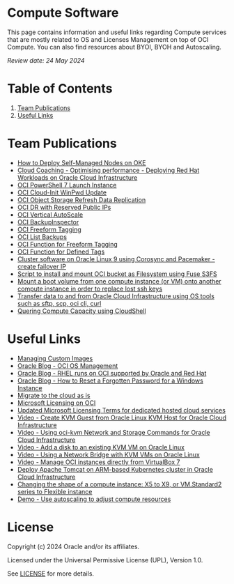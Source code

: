 # Compute Software

This page contains information and useful links regarding Compute services that are mostly related to OS and Licenses Management on top of OCI Compute. You can also find resources about BYOI, BYOH and Autoscaling.

<i>Review date: 24 May 2024</i>

# Table of Contents

1. [Team Publications](#team-publications)
2. [Useful Links](#useful-links)

# Team Publications

- [How to Deploy Self-Managed Nodes on OKE](https://www.youtube.com/watch?v=OroPnRN7arE)
- [Cloud Coaching - Optimising performance - Deploying Red Hat Workloads on Oracle Cloud Infrastructure](https://www.youtube.com/watch?v=_18PgW4NN40)
- [OCI PowerShell 7 Launch Instance](https://github.com/Olygo/OCI_Pwsh_Launch_Instance)
- [OCI Cloud-Init WinPwd Update](https://github.com/Olygo/CloudInit_WinPwd_Update)
- [OCI Object Storage Refresh Data Replication ](https://github.com/Olygo/OCI-OS_RefreshDataReplication)
- [OCI DR with Reserved Public IPs](https://github.com/Olygo/OCI_DR-Reserved_PIP)
- [OCI Vertical AutoScale](https://github.com/Olygo/OCI-AutoScale)
- [OCI BackupInspector](https://github.com/Olygo/OCI-BackupInspector)
- [OCI Freeform Tagging](https://github.com/Olygo/OCI-TagCompute)
- [OCI List Backups](https://github.com/Olygo/OCI-ShowBackups)
- [OCI Function for Freeform Tagging](https://github.com/Olygo/OCI-FN_TagCompute_FF)
- [OCI Function for Defined Tags](https://github.com/Olygo/OCI-FN_TagCompute_DT)
- [Cluster software on Oracle Linux 9 using Corosync and Pacemaker - create failover IP](https://github.com/mariusscholtz/Oracle-Cloud-Infrastructure-resources/blob/main/cluster/readme.md)
- [Script to install and mount OCI bucket as Filesystem using Fuse S3FS](https://github.com/Olygo/OCI_S3FS)
- [Mount a boot volume from one compute instance (or VM) onto another compute instance in order to replace lost ssh keys](https://gitlab.com/ms76152/system-administration)
- [Transfer data to and from Oracle Cloud Infrastructure using OS tools such as sftp, scp, oci cli, curl](https://github.com/mariusscholtz/Oracle-Cloud-Infrastructure-resources/blob/main/VM-shapes/data%20transfer%20to%20OCI%20v1.0.pdf)
- [Quering Compute Capacity using CloudShell](https://github.com/Olygo/OCI_ComputeCapacityReport)
  
# Useful Links

- [Managing Custom Images](https://docs.oracle.com/en-us/iaas/Content/Compute/Tasks/managingcustomimages.htm)
- [Oracle Blog - OCI OS Management](https://blogs.oracle.com/cloud-infrastructure/post/os-management-with-oracle-cloud-infrastructure)
- [Oracle Blog - RHEL runs on OCI supported by Oracle and Red Hat](https://blogs.oracle.com/cloud-infrastructure/post/red-hat-enterprise-linux-supported-oci)
- [Oracle Blog - How to Reset a Forgotten Password for a Windows Instance](https://blogs.oracle.com/cloud-infrastructure/post/tutorial-how-to-reset-a-forgotten-password-for-a-windows-instance)
- [Migrate to the cloud as is](https://www.oracle.com/cloud/oci-migration-hub/)
- [Microsoft Licensing on OCI](https://docs.oracle.com/en-us/iaas/Content/Compute/References/microsoftlicensing.htm)
- [Updated Microsoft Licensing Terms for dedicated hosted cloud services](https://www.microsoft.com/en-us/licensing/news/updated-licensing-rights-for-dedicated-cloud)
- [Video - Create KVM Guest from Oracle Linux KVM Host for Oracle Cloud Infrastructure](https://www.youtube.com/watch?v=IiSsC7EqZSE)
- [Video - Using oci-kvm Network and Storage Commands for Oracle Cloud Infrastructure](https://www.youtube.com/watch?v=IiSsC7EqZSE)
- [Video - Add a disk to an existing KVM VM on Oracle Linux](https://www.youtube.com/watch?v=B3h_DWOMwrk&t=16s)
- [Video - Using a Network Bridge with KVM VMs on Oracle Linux](https://www.youtube.com/watch?v=CXBTBxFoSKI&t=120s)
- [Video - Manage OCI instances directly from VirtualBox 7](https://www.youtube.com/watch?v=uFEN4Di-WDE)
- [Deploy Apache Tomcat on ARM-based Kubernetes cluster in Oracle Cloud Infrastructure](https://apexapps.oracle.com/pls/apex/r/dbpm/livelabs/run-workshop?p210_wid=824&p210_wec=&session=15158640819235)
- [Changing the shape of a compute instance: X5 to X9, or VM.Standard2 series to Flexible instance](https://docs.oracle.com/en-us/iaas/Content/Compute/Tasks/resizinginstances.htm#Changing_the_Shape_of_an_Instance)
- [Demo - Use autoscaling to adjust compute resources](https://docs.oracle.com/en/learn/configure_auto_scaling/index.html#introduction)

# License

Copyright (c) 2024 Oracle and/or its affiliates.

Licensed under the Universal Permissive License (UPL), Version 1.0.

See [LICENSE](https://github.com/oracle-devrel/technology-engineering/blob/main/LICENSE) for more details.

